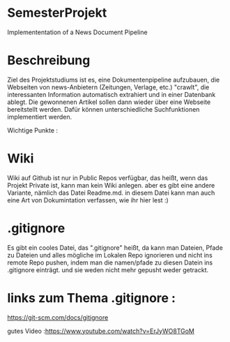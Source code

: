 # SemesterProjekt
Implemententation of a News Document Pipeline

# Beschreibung

Ziel des Projektstudiums ist es, eine Dokumentenpipeline aufzubauen, die Webseiten von news-Anbietern (Zeitungen, Verlage, etc.) "crawlt", die interessanten Information automatisch extrahiert und in einer Datenbank ablegt. Die gewonnenen Artikel sollen dann wieder über eine Webseite bereitstellt werden. Dafür können unterschiedliche Suchfunktionen implementiert werden.



Wichtige Punkte : 

# Wiki

Wiki auf Github ist nur in Public Repos verfügbar, das heißt, wenn das Projekt Private ist, kann man kein Wiki anlegen.
aber es gibt eine andere Variante, nämlich das Datei Readme.md. in diesem Datei kann man auch eine Art von Dokumintation verfassen, wie ihr hier lest :) 

# .gitignore

Es gibt ein cooles Datei, das ".gitignore" heißt, da kann man Dateien, Pfade zu Dateien und alles mögliche im Lokalen Repo ignorieren und nicht ins remote Repo pushen, indem man die namen/pfade zu diesen Datein ins .gitignore einträgt. und sie weden nicht mehr gepusht weder getrackt.

# links zum Thema .gitignore :
https://git-scm.com/docs/gitignore

gutes Video :https://www.youtube.com/watch?v=ErJyWO8TGoM
